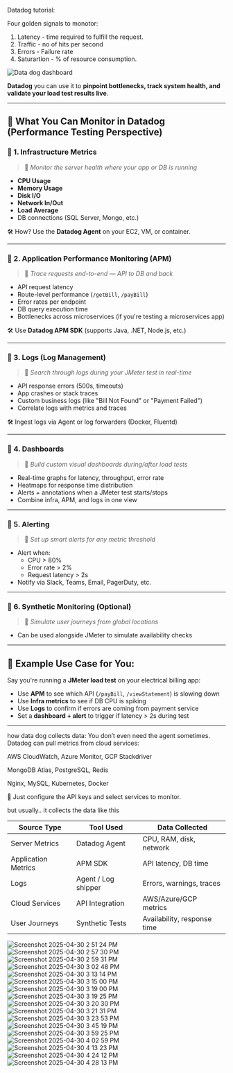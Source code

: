 Datadog tutorial:

Four golden signals to monotor:

1. Latency - time required to fulfill the request.
2. Traffic - no of hits per second
3. Errors - Failure rate
4. Saturartion - % of resource consumption.
   
![Data dog dashboard](https://github.com/user-attachments/assets/1fc5fe0d-771c-46e6-9ba6-1bdfed1c458c)

**Datadog** you can use it to **pinpoint bottlenecks, track system health, and validate your load test results live**.

---

## 🔭 What You Can Monitor in Datadog (Performance Testing Perspective)

### 🔹 1. **Infrastructure Metrics**
> 📍 *Monitor the server health where your app or DB is running*

- **CPU Usage**
- **Memory Usage**
- **Disk I/O**
- **Network In/Out**
- **Load Average**
- DB connections (SQL Server, Mongo, etc.)

🛠 How? Use the **Datadog Agent** on your EC2, VM, or container.

---

### 🔹 2. **Application Performance Monitoring (APM)**
> 📍 *Trace requests end-to-end — API to DB and back*

- API request latency
- Route-level performance (`/getBill`, `/payBill`)
- Error rates per endpoint
- DB query execution time
- Bottlenecks across microservices (if you're testing a microservices app)

🛠 Use **Datadog APM SDK** (supports Java, .NET, Node.js, etc.)

---

### 🔹 3. **Logs (Log Management)**
> 📍 *Search through logs during your JMeter test in real-time*

- API response errors (500s, timeouts)
- App crashes or stack traces
- Custom business logs (like "Bill Not Found" or "Payment Failed")
- Correlate logs with metrics and traces

🛠 Ingest logs via Agent or log forwarders (Docker, Fluentd)

---

### 🔹 4. **Dashboards**
> 📍 *Build custom visual dashboards during/after load tests*

- Real-time graphs for latency, throughput, error rate
- Heatmaps for response time distribution
- Alerts + annotations when a JMeter test starts/stops
- Combine infra, APM, and logs in one view

---

### 🔹 5. **Alerting**
> 📍 *Set up smart alerts for any metric threshold*

- Alert when:
  - CPU > 80%
  - Error rate > 2%
  - Request latency > 2s
- Notify via Slack, Teams, Email, PagerDuty, etc.

---

### 🔹 6. **Synthetic Monitoring (Optional)**
> 📍 *Simulate user journeys from global locations*
- Can be used alongside JMeter to simulate availability checks

---

## 🧪 Example Use Case for You:

Say you're running a **JMeter load test** on your electrical billing app:
- Use **APM** to see which API (`/payBill`, `/viewStatement`) is slowing down
- Use **Infra metrics** to see if DB CPU is spiking
- Use **Logs** to confirm if errors are coming from payment service
- Set a **dashboard + alert** to trigger if latency > 2s during test

---

how data dog collects data:
You don’t even need the agent sometimes. Datadog can pull metrics from cloud services:

AWS CloudWatch, Azure Monitor, GCP Stackdriver

MongoDB Atlas, PostgreSQL, Redis

Nginx, MySQL, Kubernetes, Docker

📌 Just configure the API keys and select services to monitor.

but usually.. it collects the data like this

| Source Type           | Tool Used         | Data Collected              |
|-----------------------|-------------------|-----------------------------|
| Server Metrics        | Datadog Agent     | CPU, RAM, disk, network     |
| Application Metrics   | APM SDK           | API latency, DB time        |
| Logs                  | Agent / Log shipper| Errors, warnings, traces    |
| Cloud Services        | API Integration   | AWS/Azure/GCP metrics        |
| User Journeys         | Synthetic Tests   | Availability, response time |


![Screenshot 2025-04-30 2 51 24 PM](https://github.com/user-attachments/assets/34defcfa-a94c-4472-a6ed-304fb45dc588)
![Screenshot 2025-04-30 2 57 30 PM](https://github.com/user-attachments/assets/3edafd4c-4583-4dac-afe6-bfc250a34610)
![Screenshot 2025-04-30 2 59 31 PM](https://github.com/user-attachments/assets/2f90826b-f85c-4aec-84ae-fc41d529ce64)
![Screenshot 2025-04-30 3 02 48 PM](https://github.com/user-attachments/assets/cd0e3fc0-275b-4d4f-8885-78027e973d19)
![Screenshot 2025-04-30 3 13 14 PM](https://github.com/user-attachments/assets/38ecc150-7072-4690-b9ea-22cbe791f8bf)
![Screenshot 2025-04-30 3 15 00 PM](https://github.com/user-attachments/assets/66567a5c-c4c9-4651-8249-bb943832f0bd)
![Screenshot 2025-04-30 3 19 00 PM](https://github.com/user-attachments/assets/64c8381a-7d23-4488-8a5b-1630ce47c019)
![Screenshot 2025-04-30 3 19 25 PM](https://github.com/user-attachments/assets/f1b9246a-5623-4f18-a02e-e83d48e46635)
![Screenshot 2025-04-30 3 20 30 PM](https://github.com/user-attachments/assets/165a1795-c713-499d-a521-aceb7bf274a4)
![Screenshot 2025-04-30 3 21 31 PM](https://github.com/user-attachments/assets/1533eb87-49d6-414a-a891-a4bb3a5d5a1d)
![Screenshot 2025-04-30 3 23 53 PM](https://github.com/user-attachments/assets/f2742dac-64c7-43d6-a31a-2e74e599d442)
![Screenshot 2025-04-30 3 45 19 PM](https://github.com/user-attachments/assets/3ee4f21f-0704-42df-b7f2-beccbbe5c2c8)
![Screenshot 2025-04-30 3 59 25 PM](https://github.com/user-attachments/assets/46692989-38c2-4432-b283-9b87b26e4d0e)
![Screenshot 2025-04-30 4 02 59 PM](https://github.com/user-attachments/assets/17d0ed5c-8cff-43ca-80c9-e925e64c9fc0)
![Screenshot 2025-04-30 4 13 23 PM](https://github.com/user-attachments/assets/8662af9a-c2a0-4224-8e6f-023ba8319f98)
![Screenshot 2025-04-30 4 24 12 PM](https://github.com/user-attachments/assets/5ba7cea9-ded7-4acb-b6e3-fb6433af0ad2)
![Screenshot 2025-04-30 4 28 13 PM](https://github.com/user-attachments/assets/23c1257b-a0c3-4c34-958a-a7144b5996dc)











